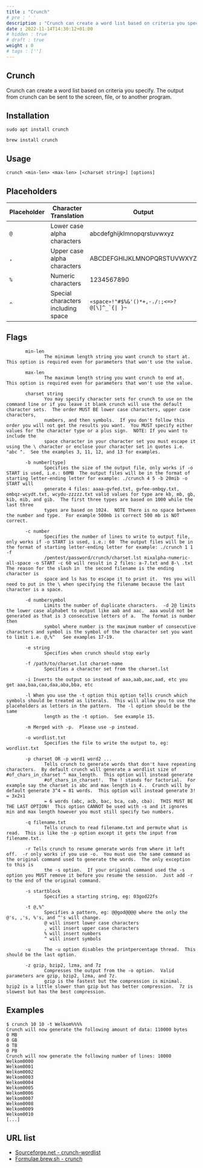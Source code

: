 ```yaml
---
title : "Crunch"
# pre : ' '
description : "Crunch can create a word list based on criteria you specify. The output from crunch can be sent to the screen, file, or to another program.."
date : 2022-11-14T14:30:12+01:00
# hidden : true
# draft : true
weight : 0
# tags : ['']
---
```


## Crunch

Crunch can create a word list based on criteria you specify. The output from crunch can be sent to the screen, file, or to another program.

## Installation

```plain
sudo apt install crunch
```

```plain
brew install crunch
```

## Usage

```plain
crunch <min-len> <max-len> [<charset string>] [options]
```

## Placeholders

| Placeholder | Character Translation              | Output                                          |
| ----------- | ---------------------------------- | ----------------------------------------------- |
| `@`         | Lower case alpha characters        | abcdefghijklmnopqrstuvwxyz                      |
| `,`         | Upper case alpha characters        | ABCDEFGHIJKLMNOPQRSTUVWXYZ                      |
| `%`         | Numeric characters                 | 1234567890                                      |
| `^`         | Special characters including space | ```«space»!"#$%&'()*+,-./:;<=>?@[\]^_`{\| }~``` |

## Flags

```plain
       min-len
              The minimum length string you want crunch to start at.  This option is required even for parameters that won't use the value.

       max-len
              The maximum length string you want crunch to end at.  This option is required even for parameters that won't use the value.

       charset string
              You may specify character sets for crunch to use on the command line or if you leave it blank crunch will use the default character sets.  The order MUST BE lower case characters, upper case characters,
              numbers, and then symbols.  If you don't follow this order you will not get the results you want.  You MUST specify either values for the character type or a plus sign.  NOTE: If you want to include the
              space character in your character set you must escape it using the \ character or enclose your character set in quotes i.e. "abc ".  See the examples 3, 11, 12, and 13 for examples.

       -b number[type]
              Specifies the size of the output file, only works if -o START is used, i.e.: 60MB  The output files will be in the format of starting letter-ending letter for example: ./crunch 4 5 -b 20mib -o START will
              generate 4 files: aaaa-gvfed.txt, gvfee-ombqy.txt, ombqz-wcydt.txt, wcydu-zzzzz.txt valid values for type are kb, mb, gb, kib, mib, and gib.  The first three types are based on 1000 while the last three
              types are based on 1024.  NOTE There is no space between the number and type.  For example 500mb is correct 500 mb is NOT correct.

       -c number
              Specifies the number of lines to write to output file, only works if -o START is used, i.e.: 60  The output files will be in the format of starting letter-ending letter for example: ./crunch 1 1 -f
              /pentest/password/crunch/charset.lst mixalpha-numeric-all-space -o START -c 60 will result in 2 files: a-7.txt and 8-\ .txt  The reason for the slash in  the second filename is the ending character is
              space and ls has to escape it to print it.  Yes you will need to put in the \ when specifying the filename because the last character is a space.

       -d numbersymbol
              Limits the number of duplicate characters.  -d 2@ limits the lower case alphabet to output like aab and aac.  aaa would not be generated as that is 3 consecutive letters of a.  The format is number then
              symbol where number is the maximum number of consecutive characters and symbol is the symbol of the the character set you want to limit i.e. @,%^   See examples 17-19.

       -e string
              Specifies when crunch should stop early

       -f /path/to/charset.lst charset-name
              Specifies a character set from the charset.lst

       -i Inverts the output so instead of aaa,aab,aac,aad, etc you get aaa,baa,caa,daa,aba,bba, etc

       -l When you use the -t option this option tells crunch which symbols should be treated as literals.  This will allow you to use the placeholders as letters in the pattern.  The -l option should be the same
              length as the -t option.  See example 15.

       -m Merged with -p.  Please use -p instead.

       -o wordlist.txt
              Specifies the file to write the output to, eg: wordlist.txt

       -p charset OR -p word1 word2 ...
              Tells crunch to generate words that don't have repeating characters.  By default crunch will generate a wordlist size of #of_chars_in_charset ^ max_length.  This option will instead generate
              #of_chars_in_charset!.  The ! stands for factorial.  For example say the charset is abc and max length is 4..  Crunch will by default generate 3^4 = 81 words.  This option will instead generate 3! = 3x2x1
              = 6 words (abc, acb, bac, bca, cab, cba).  THIS MUST BE THE LAST OPTION!  This option CANNOT be used with -s and it ignores min and max length however you must still specify two numbers.

       -q filename.txt
              Tells crunch to read filename.txt and permute what is read.  This is like the -p option except it gets the input from filename.txt.

       -r Tells crunch to resume generate words from where it left off.  -r only works if you use -o.  You must use the same command as the original command used to generate the words.  The only exception to this is
              the -s option.  If your original command used the -s option you MUST remove it before you resume the session.  Just add -r to the end of the original command.

       -s startblock
              Specifies a starting string, eg: 03god22fs

       -t @,%^
              Specifies a pattern, eg: @@god@@@@ where the only the @'s, ,'s, %'s, and ^'s will change.
              @ will insert lower case characters
              , will insert upper case characters
              % will insert numbers
              ^ will insert symbols

       -u     The -u option disables the printpercentage thread.  This should be the last option.

       -z gzip, bzip2, lzma, and 7z
              Compresses the output from the -o option.  Valid parameters are gzip, bzip2, lzma, and 7z.
              gzip is the fastest but the compression is minimal.  bzip2 is a little slower than gzip but has better compression.  7z is slowest but has the best compression.
```

## Examples

```plain
$ crunch 10 10 -t Welkom%%%%
Crunch will now generate the following amount of data: 110000 bytes
0 MB
0 GB
0 TB
0 PB
Crunch will now generate the following number of lines: 10000 
Welkom0000
Welkom0001
Welkom0002
Welkom0003
Welkom0004
Welkom0005
Welkom0006
Welkom0007
Welkom0008
Welkom0009
Welkom0010
[...]
```

## URL list

* [Sourceforge.net - crunch-wordlist](https://sourceforge.net/projects/crunch-wordlist/)
* [Formulae.brew.sh - crunch](https://formulae.brew.sh/formula/crunch#default)
